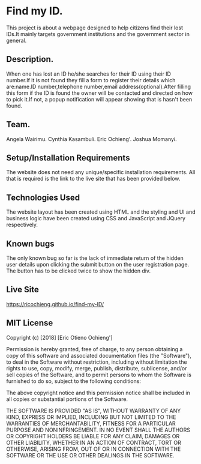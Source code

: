 # Find my ID.
This project is about a webpage designed to help citizens find their lost IDs.It mainly targets government institutions and the government sector in general.

## Description.
When one has lost an ID he/she searches for their ID using their ID number.If it is not found they fill a form to register their details which are:name.ID number,telephone number,email address(optional).After filling this form if the ID is found the owner will be contacted and directed on how to pick it.If not, a popup notification will appear showing that is hasn't been found.
 ## Team.
 Angela Wairimu.
 Cynthia Kasambuli.
 Eric Ochieng'.
 Joshua Momanyi.
## Setup/Installation Requirements
The website does not need any unique/specific installation requirements. All that is required is the link to the live site that has been provided below. 

## Technologies Used
The website layout has been created using HTML and the styling and UI and business logic have been created using CSS and JavaScript and JQuery respectively.

## Known bugs
The only known bug so far is the lack of immediate return of the hidden user details upon clicking the submit button on the user registration page. The button has to be clicked twice to show the hidden div.
## Live Site
https://ricochieng.github.io/find-my-ID/

## MIT License

Copyright (c) [2018] [Eric Otieno Ochieng']

Permission is hereby granted, free of charge, to any person obtaining a copy of this software and associated documentation files (the "Software"), to deal in the Software without restriction, including without limitation the rights to use, copy, modify, merge, publish, distribute, sublicense, and/or sell copies of the Software, and to permit persons to whom the Software is furnished to do so, subject to the following conditions:

The above copyright notice and this permission notice shall be included in all copies or substantial portions of the Software.

THE SOFTWARE IS PROVIDED "AS IS", WITHOUT WARRANTY OF ANY KIND, EXPRESS OR IMPLIED, INCLUDING BUT NOT LIMITED TO THE WARRANTIES OF MERCHANTABILITY, FITNESS FOR A PARTICULAR PURPOSE AND NONINFRINGEMENT. IN NO EVENT SHALL THE AUTHORS OR COPYRIGHT HOLDERS BE LIABLE FOR ANY CLAIM, DAMAGES OR OTHER LIABILITY, WHETHER IN AN ACTION OF CONTRACT, TORT OR OTHERWISE, ARISING FROM, OUT OF OR IN CONNECTION WITH THE SOFTWARE OR THE USE OR OTHER DEALINGS IN THE SOFTWARE.

